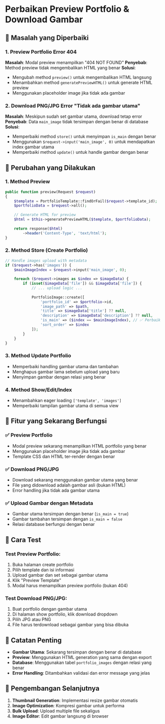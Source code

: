 # Perbaikan Preview Portfolio & Download Gambar

## 🔧 Masalah yang Diperbaiki

### 1. **Preview Portfolio Error 404**
**Masalah**: Modal preview menampilkan "404 NOT FOUND"
**Penyebab**: Method preview tidak mengembalikan HTML yang benar
**Solusi**: 
- Mengubah method `preview()` untuk mengembalikan HTML langsung
- Menambahkan method `generatePreviewHTML()` untuk generate HTML preview
- Menggunakan placeholder image jika tidak ada gambar

### 2. **Download PNG/JPG Error "Tidak ada gambar utama"**
**Masalah**: Meskipun sudah set gambar utama, download tetap error
**Penyebab**: Data `main_image` tidak tersimpan dengan benar di database
**Solusi**:
- Memperbaiki method `store()` untuk menyimpan `is_main` dengan benar
- Menggunakan `$request->input('main_image', 0)` untuk mendapatkan index gambar utama
- Memperbaiki method `update()` untuk handle gambar dengan benar

## 🔄 Perubahan yang Dilakukan

### 1. **Method Preview**
```php
public function preview(Request $request)
{
    $template = PortfolioTemplate::findOrFail($request->template_id);
    $portfolioData = $request->all();
    
    // Generate HTML for preview
    $html = $this->generatePreviewHTML($template, $portfolioData);
    
    return response($html)
        ->header('Content-Type', 'text/html');
}
```

### 2. **Method Store (Create Portfolio)**
```php
// Handle images upload with metadata
if ($request->has('images')) {
    $mainImageIndex = $request->input('main_image', 0);
    
    foreach ($request->images as $index => $imageData) {
        if (isset($imageData['file']) && $imageData['file']) {
            // ... upload logic ...
            
            PortfolioImage::create([
                'portfolio_id' => $portfolio->id,
                'image_path' => $path,
                'title' => $imageData['title'] ?? null,
                'description' => $imageData['description'] ?? null,
                'is_main' => ($index == $mainImageIndex), // ✅ Perbaikan di sini
                'sort_order' => $index
            ]);
        }
    }
}
```

### 3. **Method Update Portfolio**
- Memperbaiki handling gambar utama dan tambahan
- Menghapus gambar lama sebelum upload yang baru
- Menyimpan gambar dengan relasi yang benar

### 4. **Method Show/Edit/Index**
- Menambahkan eager loading `['template', 'images']`
- Memperbaiki tampilan gambar utama di semua view

## 🎯 Fitur yang Sekarang Berfungsi

### ✅ **Preview Portfolio**
- Modal preview sekarang menampilkan HTML portfolio yang benar
- Menggunakan placeholder image jika tidak ada gambar
- Template CSS dan HTML ter-render dengan benar

### ✅ **Download PNG/JPG**
- Download sekarang menggunakan gambar utama yang benar
- File yang didownload adalah gambar asli (bukan HTML)
- Error handling jika tidak ada gambar utama

### ✅ **Upload Gambar dengan Metadata**
- Gambar utama tersimpan dengan benar (`is_main = true`)
- Gambar tambahan tersimpan dengan `is_main = false`
- Relasi database berfungsi dengan benar

## 🚀 Cara Test

### Test Preview Portfolio:
1. Buka halaman create portfolio
2. Pilih template dan isi informasi
3. Upload gambar dan set sebagai gambar utama
4. Klik "Preview Template"
5. Modal harus menampilkan preview portfolio (bukan 404)

### Test Download PNG/JPG:
1. Buat portfolio dengan gambar utama
2. Di halaman show portfolio, klik download dropdown
3. Pilih JPG atau PNG
4. File harus terdownload sebagai gambar yang bisa dibuka

## 📝 Catatan Penting

- **Gambar Utama**: Sekarang tersimpan dengan benar di database
- **Preview**: Menggunakan HTML generation yang sama dengan export
- **Database**: Menggunakan tabel `portfolio_images` dengan relasi yang benar
- **Error Handling**: Ditambahkan validasi dan error message yang jelas

## 🔮 Pengembangan Selanjutnya

1. **Thumbnail Generation**: Implementasi resize gambar otomatis
2. **Image Optimization**: Kompresi gambar untuk performa
3. **Bulk Upload**: Upload multiple file sekaligus
4. **Image Editor**: Edit gambar langsung di browser
